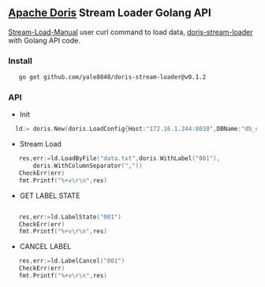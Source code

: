 ## [Apache Doris](https://github.com/apache/incubator-doris) Stream Loader Golang API

 [Stream-Load-Manual](https://github.com/apache/incubator-doris/wiki/Stream-Load-Manual)  user curl command to load data, [doris-stream-loader](https://github.com/yale8848/doris-stream-loader.git) with Golang API code.
 
 ### Install
 
 ```bash
    go get github.com/yale8848/doris-stream-loader@v0.1.2
```
 
 ### API
 
 - Init
 
  ```go
    ld:= doris.New(doris.LoadConfig{Host:"172.16.1.244:8030",DBName:"db_dxh",TableName:"dxh_log2",User:"root",Password:"123456"})

  ```
 
 - Stream Load
 
 ```go
    res,err:=ld.LoadByFile("data.txt",doris.WithLabel("001"),
		doris.WithColumnSeparator(","))
	CheckErr(err)
	fmt.Printf("%+v\r\n",res)
```
 
 - GET LABEL STATE
 
 ```go

    res,err:=ld.LabelState("001")
    CheckErr(err)
    fmt.Printf("%+v\r\n",res)

```
 - CANCEL LABEL
 
 
 ```go
    res,err:=ld.LabelCancel("001")
    CheckErr(err)
    fmt.Printf("%+v\r\n",res)

```
 